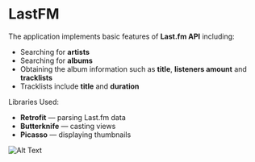 # LastFM

The application implements basic features of **Last.fm API** including:

* Searching for **artists**
* Searching for **albums**
* Obtaining the album information such as **title**, **listeners amount** and **tracklists** 
* Tracklists include **title** and **duration**

Libraries Used:
* **Retrofit** — parsing Last.fm data
* **Butterknife** — casting views
* **Picasso** — displaying thumbnails

![Alt Text](https://i.imgflip.com/2m85u1.gif)
